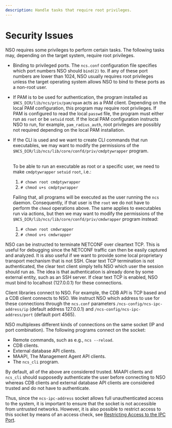 ```yaml
---
description: Handle tasks that require root privileges.
---
```


# Security Issues

NSO requires some privileges to perform certain tasks. The following tasks may, depending on the target system, require root privileges.

* Binding to privileged ports. The `ncs.conf` configuration file specifies which port numbers NSO should `bind(2)` to. If any of these port numbers are lower than 1024, NSO usually requires root privileges unless the target operating system allows NSO to bind to these ports as a non-root user.
* If PAM is to be used for authentication, the program installed as `$NCS_DIR/lib/ncs/priv/pam/epam` acts as a PAM client. Depending on the local PAM configuration, this program may require root privileges. If PAM is configured to read the local `passwd` file, the program must either run as `root` or be `setuid` root. If the local PAM configuration instructs NSO to run, for example, `pam_radius_auth`, root privileges are possibly not required depending on the local PAM installation.
*   If the CLI is used and we want to create CLI commands that run executables, we may want to modify the permissions of the `$NCS_DIR/lib/ncs/lib/core/confd/priv/cmdptywrapper` program.

    \
    To be able to run an executable as root or a specific user, we need to make `cmdptywrapper` `setuid` `root`, i.e.:

    1. `# chown root cmdptywrapper`
    2. `# chmod u+s cmdptywrapper`

    Failing that, all programs will be executed as the user running the `ncs` daemon. Consequently, if that user is the `root` we do not have to perform the `chmod` operations above. The same applies to executables run via actions, but then we may want to modify the permissions of the `$NCS_DIR/lib/ncs/lib/core/confd/priv/cmdwrapper` program instead:

    1. `# chown root cmdwrapper`
    2. `# chmod u+s cmdwrapper`

NSO can be instructed to terminate NETCONF over cleartext TCP. This is useful for debugging since the NETCONF traffic can then be easily captured and analyzed. It is also useful if we want to provide some local proprietary transport mechanism that is not SSH. Clear text TCP termination is not authenticated, the clear text client simply tells NSO which user the session should run as. The idea is that authentication is already done by some external entity, such as an SSH server. If clear text TCP is enabled, NSO must bind to localhost (127.0.0.1) for these connections.

Client libraries connect to NSO. For example, the CDB API is TCP based and a CDB client connects to NSO. We instruct NSO which address to use for these connections through the `ncs.conf` parameters `/ncs-config/ncs-ipc-address/ip` (default address 127.0.0.1) and `/ncs-config/ncs-ipc-address/port` (default port 4565).

NSO multiplexes different kinds of connections on the same socket (IP and port combination). The following programs connect on the socket:

* Remote commands, such as e.g., `ncs --reload`.
* CDB clients.
* External database API clients.
* MAAPI, The Management Agent API clients.
* The `ncs_cli` program.

By default, all of the above are considered trusted. MAAPI clients and `ncs_cli` should supposedly authenticate the user before connecting to NSO whereas CDB clients and external database API clients are considered trusted and do not have to authenticate.

Thus, since the `ncs-ipc-address` socket allows full unauthenticated access to the system, it is important to ensure that the socket is not accessible from untrusted networks. However, it is also possible to restrict access to this socket by means of an access check, see [Restricting Access to the IPC Port](ipc-connection.md#ug.ncs\_advanced.ipc.restricting).
